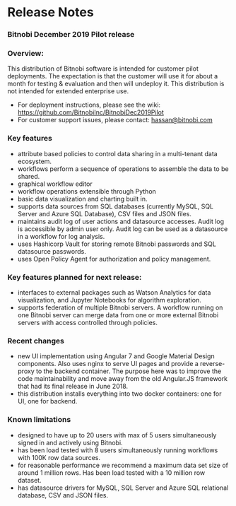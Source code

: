 # Release Notes
### Bitnobi December 2019 Pilot release

### Overview:
This distribution of Bitnobi software is intended for customer pilot deployments. The expectation is that the customer will use it for about a month for testing & evaluation and then will undeploy it.
This distribution is not intended for extended enterprise use. 

* For deployment instructions, please see the wiki: https://github.com/BitnobiInc/BitnobiDec2019Pilot
* For customer support issues, please contact: hassan@bitnobi.com


### Key features
* attribute based policies to control data sharing in a multi-tenant data ecosystem.
* workflows perform a sequence of operations to assemble the data to be shared.
* graphical workflow editor 
* workflow operations extensible through Python
* basic data visualization and charting built in.
* supports data sources from SQL databases (currently MySQL, SQL Server and Azure SQL Database), CSV files and JSON files.
* maintains audit log of user actions and datasource accesses. Audit log is accessible by admin user only. Audit log can  be used as a datasource in a workflow for log analysis.
* uses Hashicorp Vault for storing remote Bitnobi passwords and SQL datasource passwords.
* uses Open Policy Agent for authorization and policy management.

### Key features planned for next release:
* interfaces to external packages such as Watson Analytics for data visualization,
and Jupyter Notebooks for algorithm exploration.
* supports federation of multiple Bitnobi servers. A workflow running on one Bitnobi server can merge data from one or more external Bitnobi servers with access controlled through policies.

### Recent changes
* new UI implementation using Angular 7 and Google Material Design components. 
Also uses nginx to serve UI pages and provide a reverse-proxy to the backend container. 
The purpose here was to improve the code maintainability and move away from the 
old Angular.JS framework that had its final release in June 2018.
* this distribution installs everything into two docker containers: one for UI, one for backend.


### Known limitations
* designed to have up to 20 users with max of 5 users simultaneously signed in and actively using Bitnobi. 
* has been load tested with 8 users simultaneously running workflows with 100K row data sources. 
* for reasonable performance we recommend a maximum data set size of around 1 million rows. Has been load tested with a 10 million row dataset.
* has datasource drivers for MySQL, SQL Server and Azure SQL relational database, CSV and JSON files.


